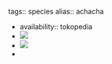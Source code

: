 tags:: species
alias:: achacha

- availability:: tokopedia
- ![](https://peach-geographical-bat-397.mypinata.cloud/ipfs/QmS73xBVwV5gZzgmXRNjXcNrvwDZn74Gwo43mfWRgv1xvq)
- ![](https://peach-geographical-bat-397.mypinata.cloud/ipfs/QmPaYYM9MxPokb7RuU7VKAApWGUDZRaqLndJ4EHjfMarnP)
-